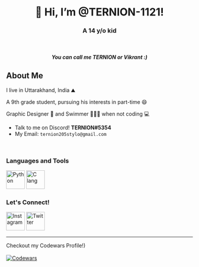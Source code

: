 <h1 align = "center">👋 Hi, I’m @TERNION-1121!</h1>
<h3 align = "center">A 14 y/o kid</h3>
<br>
<h5 align = "center">You can call me TERNION or Vikrant :)</h5>


## About Me

I live in Uttarakhand, India ⛰

A 9th grade student, pursuing his interests in part-time 😄

Graphic Designer 🎨 and Swimmer 🏊🏽‍♂️ when not coding 💻 

- Talk to me on Discord! **TERNION#5354**
- My Email: `ternion205stylo@gmail.com`

<br>

### Languages and Tools

<a href = "https://python.org" target = "blank"><img src = "https://upload.wikimedia.org/wikipedia/commons/thumb/c/c3/Python-logo-notext.svg/2048px-Python-logo-notext.svg.png" alt = "Python" height = "50" width = "50"/></a>
<a href = "https://en.wikipedia.org/wiki/C_(programming_language)" target = "blank"><img src = "https://upload.wikimedia.org/wikipedia/commons/thumb/1/18/C_Programming_Language.svg/695px-C_Programming_Language.svg.png" alt = "C lang" height = "50" width = "50"/></a>

### Let's Connect!

<a href = "https://www.instagram.com/shivy.ternion12/" target = "blank"><img src = "https://upload.wikimedia.org/wikipedia/commons/thumb/a/a5/Instagram_icon.png/2048px-Instagram_icon.png" alt = "Instagram" height = "50" width = "50"/></a>
<a href = "https://twitter.com/ternion_stylo" target = "blank"><img src = "https://upload.wikimedia.org/wikipedia/commons/thumb/4/4f/Twitter-logo.svg/2491px-Twitter-logo.svg.png" alt = "Twitter" height = "50" width = "50"/></a>
<hr>

Checkout my Codewars Profile!)
<br>
<br>
<a href = "https://www.codewars.com/users/TERNION2205" target = "blank"><img src = "https://www.codewars.com/users/TERNION2205/badges/large" alt = "Codewars"></a>
<!---
TERNION-1121/TERNION-1121 is a ✨ special ✨ repository because its `README.md` (this file) appears on your GitHub profile.
You can click the Preview link to take a look at your changes.
--->
